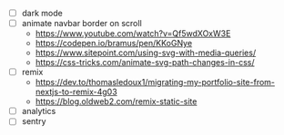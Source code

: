 - [ ] dark mode
- [ ] animate navbar border on scroll
  - https://www.youtube.com/watch?v=Qf5wdXOxW3E
  - https://codepen.io/bramus/pen/KKoGNye
  - https://www.sitepoint.com/using-svg-with-media-queries/
  - https://css-tricks.com/animate-svg-path-changes-in-css/
- [ ] remix
  - https://dev.to/thomasledoux1/migrating-my-portfolio-site-from-nextjs-to-remix-4g03
  - https://blog.oldweb2.com/remix-static-site
- [ ] analytics
- [ ] sentry
